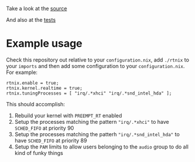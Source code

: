 Take a look at the [source](default.nix)

And also at the [tests](tests/default.nix)

# Example usage

Check this repository out relative to your `configuration.nix`, add `./rtnix` to your `imports` and then add some configuration to your `configuration.nix`. For example:

```
rtnix.enable = true;
rtnix.kernel.realtime = true;
rtnix.tuningProcesses = [ "irq/.*xhci" "irq/.*snd_intel_hda" ];
```

This should accomplish:

1. Rebuild your kernel with `PREEMPT_RT` enabled
2. Setup the processes matching the pattern `"irq/.*xhci"` to have `SCHED_FIFO` at priority 90
3. Setup the processes matching the patterh `"irq/.*snd_intel_hda"` to have `SCHED_FIFO` at priority 89
4. Setup the `PAM` limits to allow users belonging to the `audio` group to do all kind of funky things

